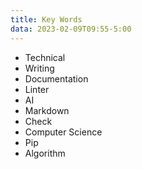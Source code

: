 ```yaml
---
title: Key Words
data: 2023-02-09T09:55-5:00
---
```


* Technical
* Writing
* Documentation
* Linter
* AI
* Markdown
* Check
* Computer Science
* Pip
* Algorithm